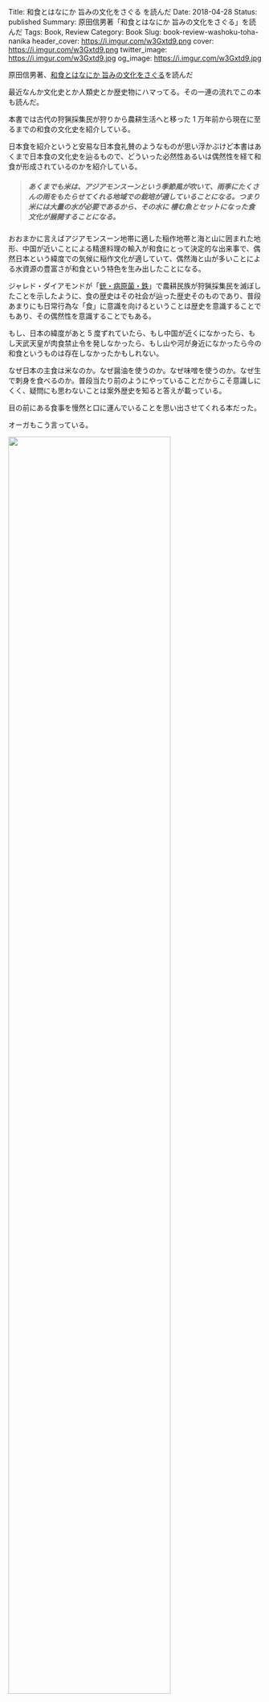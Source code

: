 Title: 和食とはなにか 旨みの文化をさぐる を読んだ
Date: 2018-04-28
Status: published
Summary: 原田信男著「和食とはなにか 旨みの文化をさぐる」を読んだ
Tags: Book, Review
Category: Book
Slug: book-review-washoku-toha-nanika
header_cover: https://i.imgur.com/w3Gxtd9.png
cover: https://i.imgur.com/w3Gxtd9.png
twitter_image: https://i.imgur.com/w3Gxtd9.jpg
og_image: https://i.imgur.com/w3Gxtd9.jpg

原田信男著、[和食とはなにか 旨みの文化をさぐる](http://amzn.asia/3458K92)を読んだ

最近なんか文化史とか人類史とか歴史物にハマってる。その一連の流れでこの本も読んだ。

本書では古代の狩猟採集民が狩りから農耕生活へと移った 1 万年前から現在に至るまでの和食の文化史を紹介している。

日本食を紹介というと安易な日本食礼賛のようなものが思い浮かぶけど本書はあくまで日本食の文化史を辿るもので、どういった必然性あるいは偶然性を経て和食が形成されているのかを紹介している。

> ##### _あくまでも米は、アジアモンスーンという季節風が吹いて、雨季にたくさんの雨をもたらせてくれる地域での栽培が適していることになる。つまり米には大量の水が必要であるから、その水に 棲む魚とセットになった食文化が展開することになる。_

おおまかに言えばアジアモンスーン地帯に適した稲作地帯と海と山に囲まれた地形、中国が近いことによる精進料理の輸入が和食にとって決定的な出来事で、偶然日本という緯度での気候に稲作文化が適していて、偶然海と山が多いことによる水資源の豊富さが和食という特色を生み出したことになる。

ジャレド・ダイアモンドが「[銃・病原菌・鉄](http://amzn.asia/cCd1Vzl)」で農耕民族が狩猟採集民を滅ぼしたことを示したように、食の歴史はその社会が辿った歴史そのものであり、普段あまりにも日常行為な「食」に意識を向けるということは歴史を意識することでもあり、その偶然性を意識することでもある。

もし、日本の緯度があと 5 度ずれていたら、もし中国が近くになかったら、もし天武天皇が肉食禁止令を発しなかったら、もし山や河が身近になかったら今の和食というものは存在しなかったかもしれない。

なぜ日本の主食は米なのか。なぜ醤油を使うのか。なぜ味噌を使うのか。なぜ生で刺身を食べるのか。普段当たり前のようにやっていることだからこそ意識しにくく、疑問にも思わないことは案外歴史を知ると答えが載っている。

目の前にある食事を慢然と口に運んでいることを思い出させてくれる本だった。

オーガもこう言っている。

<img src="https://i.imgur.com/YeShSrI.png" style="width: 80%; margin-left: 0">

たまにまともなことを言うだけで面白い男。

まぁそれは置いといて普段当たり前に食べている和食だからこそ知っておきたい和食の「なぜ」への解答が大体そろっているような本なので和食好きは読んでおいて損はないかもしれない。
